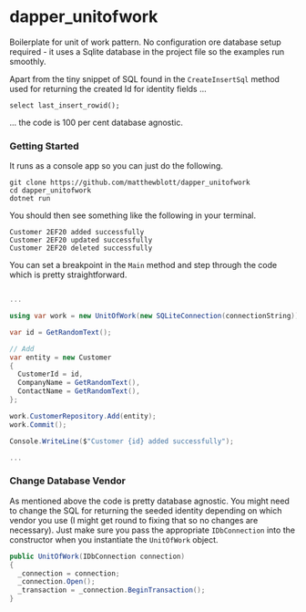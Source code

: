 # dapper_unitofwork

Boilerplate for unit of work pattern. No configuration ore database setup required - it uses a Sqlite database in the project file so the examples run smoothly.
 
Apart from the tiny snippet of SQL found in the ```CreateInsertSql``` method used for returning the created Id for identity fields ...
```
select last_insert_rowid();
```
... the code is 100 per cent database agnostic.

### Getting Started

It runs as a console app so you can just do the following.

```
git clone https://github.com/matthewblott/dapper_unitofwork
cd dapper_unitofwork
dotnet run
```
You should then see something like the following in your terminal.

```
Customer 2EF20 added successfully
Customer 2EF20 updated successfully
Customer 2EF20 deleted successfully
```

You can set a breakpoint in the ```Main``` method and step through the code which is pretty straightforward.

```c#

...

using var work = new UnitOfWork(new SQLiteConnection(connectionString));

var id = GetRandomText();

// Add
var entity = new Customer 
{
  CustomerId = id,
  CompanyName = GetRandomText(),
  ContactName = GetRandomText(),
};

work.CustomerRepository.Add(entity);
work.Commit();

Console.WriteLine($"Customer {id} added successfully");

...

```

### Change Database Vendor

As mentioned above the code is pretty database agnostic. You might need to change the SQL for returning the seeded identity depending on which vendor you use (I might get round to fixing that so no changes are necessary). Just make sure you pass the appropriate ```IDbConnection``` into the constructor when you instantiate the ```UnitOfWork``` object.

```csharp
public UnitOfWork(IDbConnection connection)
{
  _connection = connection;
  _connection.Open();
  _transaction = _connection.BeginTransaction();
}
```
